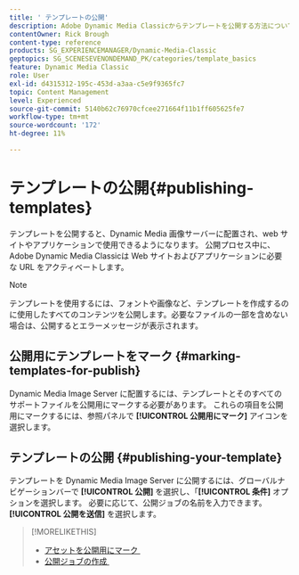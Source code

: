 ```yaml
---
title: ' テンプレートの公開'
description: Adobe Dynamic Media Classicからテンプレートを公開する方法について説明します。
contentOwner: Rick Brough
content-type: reference
products: SG_EXPERIENCEMANAGER/Dynamic-Media-Classic
geptopics: SG_SCENESEVENONDEMAND_PK/categories/template_basics
feature: Dynamic Media Classic
role: User
exl-id: d4315312-195c-453d-a3aa-c5e9f9365fc7
topic: Content Management
level: Experienced
source-git-commit: 5140b62c76970cfcee271664f11b1ff605625fe7
workflow-type: tm+mt
source-wordcount: '172'
ht-degree: 11%

---
```


# テンプレートの公開{#publishing-templates}

テンプレートを公開すると、Dynamic Media 画像サーバーに配置され、web サイトやアプリケーションで使用できるようになります。 公開プロセス中に、Adobe Dynamic Media Classicは Web サイトおよびアプリケーションに必要な URL をアクティベートします。

>[!NOTE]
>
>テンプレートを使用するには、フォントや画像など、テンプレートを作成するのに使用したすべてのコンテンツを公開します。必要なファイルの一部を含めない場合は、公開するとエラーメッセージが表示されます。

## 公開用にテンプレートをマーク {#marking-templates-for-publish}

Dynamic Media Image Server に配置するには、テンプレートとそのすべてのサポートファイルを公開用にマークする必要があります。 これらの項目を公開用にマークするには、参照パネルで **[!UICONTROL 公開用にマーク]** アイコンを選択します。

## テンプレートの公開 {#publishing-your-template}

テンプレートを Dynamic Media Image Server に公開するには、グローバルナビゲーションバーで **[!UICONTROL 公開]** を選択し、「**[!UICONTROL 条件]** オプションを選択します。 必要に応じて、公開ジョブの名前を入力できます。 **[!UICONTROL 公開を送信]** を選択します。

>[!MORELIKETHIS]
>
>* [&#x200B; アセットを公開用にマーク &#x200B;](publishing-files.md#publish_after_uploading)
>* [&#x200B; 公開ジョブの作成 &#x200B;](publishing-files.md#creating_a_publish_job)
